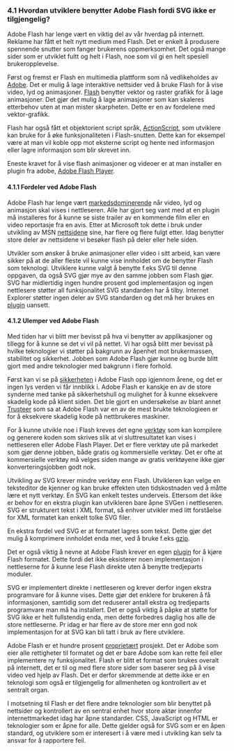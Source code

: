 ### 4.1 Hvordan utviklere benytter Adobe Flash fordi SVG ikke er tilgjengelig? ###

Adobe Flash har lenge vært en viktig del av vår hverdag på internett. Reklame har
fått et helt nytt medium med Flash. Det er enkelt å produsere spennende
snutter som fanger brukerens oppmerksomhet. Det også mange sider som er utviklet
fultt og helt i Flash, noe som vil gi en helt spesiell brukeropplevelse. 

Først og fremst er Flash en multimedia plattform som nå vedlikeholdes av [Adobe][1]. Det
er mulig å lage interaktive nettsider ved å bruke Flash for å vise video, lyd og
animasjoner. [Flash][1] benytter vektor og raster grafikk for å lage animasjoner. 
Det gjør det mulig å lage animasjoner som kan skaleres etterbehov uten at man mister 
skarpheten. Dette er en av fordelene med vektor-grafikk.

Flash har også fått et objektorient script språk, [ActionScript][1], som utviklere kan
bruke for å øke funksjonaliteten i Flash-snutten. Dette kan for eksempel være at
man vil koble opp mot eksterne script og hente ned informasjon eller lagre
informasjon som blir skrevet inn.

Eneste kravet for å vise flash animasjoner og videoer er at man installer en plugin
fra adobe, [Adobe Flash Player][1].

#### 4.1.1 Fordeler ved Adobe Flash ####

Adobe Flash har lenge vært [markedsdominerende][2] når video, lyd og animasjon skal vises
i nettleseren. Alle har gjort seg vant med at en plugin må installeres for å kunne se
siste trailer av en kommende film eller en video reportasje fra en avis. Etter at
Microsoft tok dette i bruk under utvikling av MSN [nettsidene][1] sine, har flere og 
flere fulgt etter. Idag benytter store deler av nettsidene vi besøker flash på deler
eller hele siden.

Utvikler som ønsker å bruke animasjoner eller video i sitt arbeid, kan være sikker
på at de aller fleste vil kunne vise innholdet om de benytter Flash som teknologi.
Utviklere kunne valgt å benytte f.eks SVG til denne oppgaven, da også SVG gjør mye
av den samme jobben som Flash gjør. SVG har midlertidig ingen hundre prosent god
implementasjon og ingen nettlesere støtter all funksjonalitet SVG standarden har å
tilby. Internet Explorer støtter ingen deler av SVG standarden og det må her
brukes en [plugin][3] uansett.


#### 4.1.2 Ulemper ved Adobe Flash ####

Med tiden har vi blitt mer bevisst på hva vi benytter av applikasjoner og tillegg
for å kunne se det vi vil på nettet. Vi har også blitt mer bevisst på hvilke teknologier
vi støtter på bakgrunn av åpenhet mot brukermassen, stabilitet og sikkerhet. Jobben
som Adobe Flash gjør kunne og burde blitt gjort med andre teknologier med bakgrunn
i flere forhold.

Først kan vi se på [sikkerheten][4] i Adobe Flash opp igjennom årene, og det er ingen lys
verden vi får innblikk i. Adobe Flash er kanskje en av de store synderne med tanke
på sikkerhetshull og mulighet for å kunne eksekvere skadelig kode på klient siden. Det
ble gjort en undersøkelse av blant annet [Trusteer][5] som sa at Adobe Flash var en
av de mest brukte teknologieen er for å eksekvere skadelig kode på nettbrukeres maskiner.

For å kunne utvikle noe i Flash kreves det egne [verktøy][6] som kan kompilere og generere
koden som skrives slik at vi sluttresultatet kan vises i nettleseren eller Adobe Flash
Player. Det er flere verktøy ute på markedet som gjør denne jobben, både gratis
og kommersielle verktøy. Det er ofte at kommersielle verktøy må velges siden mange 
av gratis verktøyene ikke gjør konverteringsjobben godt nok.

Utvikling av SVG krever mindre verktøy enn Flash. Utvikleren kan velge en teksteditor
de kjenner og kan bruke effekten uten tidskostnaden ved å måtte lære et nytt verktøy.
En SVG kan enkelt testes underveis. Ettersom det ikke er behov for en ekstra plugin kan
utvikleren bare åpne SVGen i nettleseren. SVG er strukturert tekst i XML format, så
enhver utvikler med litt forståelse for XML formatet kan enkelt tolke SVG filer.

En ekstra fordel ved SVG er at formatet lagres som tekst. Dette gjør det mulig å
komprimere innholdet enda mer, ved å bruke f.eks [gzip][7]. 

Det er også viktig å nevne at Adobe Flash krever en egen [plugin][8] for å kjøre Flash
formatet. Dette fordi det ikke eksisterer noen implementasjon i nettleserne for å
kunne lese Flash direkte uten å benytte tredjeparts moduler.

SVG er implementert direkte i nettleseren og krever derfor ingen ekstra programvare
for å kunne vises. Dette gjør det enklere for brukeren å få informasjonen, samtidig
som det reduserer antall ekstra og tredjeparts programvare man må ha installert. Det
er også viktig å påpke at støtte for SVG ikke er helt fullstendig enda, men
dette forbedres daglig hos alle de store nettleserne. Pr idag er har flere av
de store mer enn god nok implementasjon for at SVG kan bli tatt i bruk av flere
utviklere.

Adobe Flash er et hundre prosent [proprietært][9] prosjekt. Det er Adobe som eier alle
rettigheter til formatet og det er bare Adobe som kan rette feil eller implementere
ny funksjonalitet. Flash er blitt et format som brukes overalt på internett, det
er til og med flere store sider som baserer seg på å vise video ved hjelp av Flash.
Det er derfor skremmende at dette ikke er en teknologi som også er tilgjengelig
for allmenheten og kontrollert av et sentralt organ.

I motsetning til Flash er det flere andre teknologier som blir benyttet på nettsider
og kontrollert av en sentral enhet hvor store aktør innenfor internettmarkedet
idag har åpne standarder. CSS, JavaScript og HTML er teknologier som er åpne for alle.
Dette gjelder også for SVG som er en åpen standard, og utviklere
som er interesert i å være med i utvikling kan selv ta ansvar for å rapportere feil.

[1]: http://en.wikipedia.org/wiki/Adobe_Flash "Adobe Flash, Wikipedia, lest 2010-05-27"
[2]: http://www.adobe.com/products/player_census/flashplayer/version_penetration.html "Adobe Flash plugin usage worldwide, Adobe, lest 2010-05-27"
[3]: http://www.planetsvg.com/content/svg-solutions-internet-explorer "SVG solutions for Internet Explorer, PlanetSVG, 2009-02-15"
[4]: http://www.adobe.com/support/security/#flashplayer "Adobe Security bulletins and advisories, Adobe, lest 2010-05-27"
[5]: http://www.trusteer.com/files/Flash_Security_Hole_Advisory.pdf "Adobe Flash Security Hole Advisory, Trusteer, 2009-08-13"
[6]: http://en.wikipedia.org/wiki/SWF "SWF, Wikipedia, lest 2010-05-27"
[7]: http://www.w3.org/TR/SVG11/minimize.html "Minimize SVG File Size, W3C, 2003-01-14"
[8]: http://en.wikipedia.org/wiki/Adobe_Flash_Player "Adobe Flash Player, Adobe, lest 2010-05-27"
[9]: http://www.apple.com/hotnews/thoughts-on-flash "Thoughts on Flash, Apple, lest 2010-05-27"
